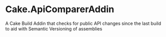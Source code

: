 # Cake.ApiComparerAddin
A Cake Build Addin that checks for public API changes since the last build to aid with Semantic Versioning of assemblies
